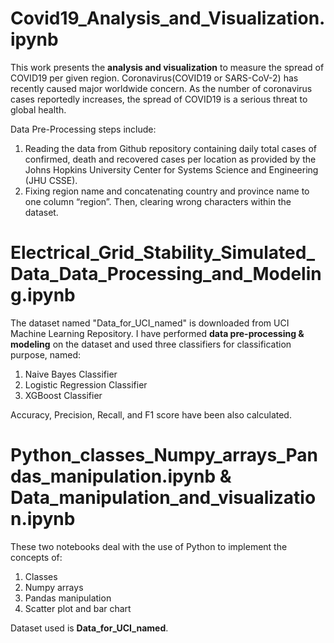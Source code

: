 <h1>Covid19_Analysis_and_Visualization.ipynb</h1>

This work presents the **analysis and visualization** to measure the spread of COVID19 per given region. Coronavirus(COVID19 or SARS-CoV-2) has recently caused major worldwide concern. As the number of coronavirus cases reportedly increases, the spread of COVID19 is a serious threat to global health.

Data Pre-Processing steps include:

1. Reading the data from Github repository containing daily total cases of confirmed, death and recovered cases per location as provided by the Johns Hopkins University Center for Systems Science and Engineering (JHU CSSE).
2. Fixing region name and concatenating country and province name to one column “region”. Then, clearing wrong characters within the dataset.

<h1>Electrical_Grid_Stability_Simulated_Data_Data_Processing_and_Modeling.ipynb</h1>

The dataset named "Data_for_UCI_named" is downloaded from UCI Machine Learning Repository. I have performed **data pre-processing & modeling** on the dataset and used three classifiers for classification purpose, named:

1. Naive Bayes Classifier
2. Logistic Regression Classifier
3. XGBoost Classifier

Accuracy, Precision, Recall, and F1 score have been also calculated.

<h1>Python_classes_Numpy_arrays_Pandas_manipulation.ipynb & Data_manipulation_and_visualization.ipynb</h1>
These two notebooks deal with the use of Python to implement the concepts of:

1. Classes
2. Numpy arrays
3. Pandas manipulation
4. Scatter plot and bar chart

Dataset used is **Data_for_UCI_named**.
